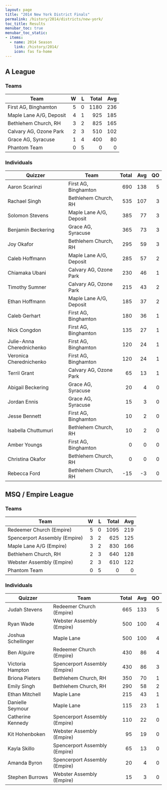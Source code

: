 ```yaml
---
layout: page
title: "2014 New York District Finals"
permalink: /history/2014/districts/new-york/
toc_title: Results
menubar_toc: true
menubar_toc_static:
- items:
  - name: 2014 Season
    link: /history/2014/
    icon: fas fa-home
---
```


## A League

### Teams

| Team                    |    W |    L | Total |  Avg |
| ----------------------- | ---: | ---: | ----: | ---: |
| First AG, Binghamton    |    5 |    0 |  1180 |  236 |
| Maple Lane A/G, Deposit |    4 |    1 |   925 |  185 |
| Bethlehem Church, RH    |    3 |    2 |   825 |  165 |
| Calvary AG, Ozone Park  |    2 |    3 |   510 |  102 |
| Grace AG, Syracuse      |    1 |    4 |   400 |   80 |
| Phantom Team            |    0 |    5 |     0 |    0 |

### Individuals

| Quizzer                   | Team                    | Total |  Avg |   QO |
| ------------------------- | ----------------------- | ----: | ---: | ---: |
| Aaron Scarinzi            | First AG, Binghamton    |   690 |  138 |    5 |
| Rachael Singh             | Bethlehem Church, RH    |   535 |  107 |    3 |
| Solomon Stevens           | Maple Lane A/G, Deposit |   385 |   77 |    3 |
| Benjamin Beckering        | Grace AG, Syracuse      |   365 |   73 |    3 |
| Joy Okafor                | Bethlehem Church, RH    |   295 |   59 |    3 |
| Caleb Hoffmann            | Maple Lane A/G, Deposit |   285 |   57 |    2 |
| Chiamaka Ubani            | Calvary AG, Ozone Park  |   230 |   46 |    1 |
| Timothy Sumner            | Calvary AG, Ozone Park  |   215 |   43 |    2 |
| Ethan Hoffmann            | Maple Lane A/G, Deposit |   185 |   37 |    2 |
| Caleb Gerhart             | First AG, Binghamton    |   180 |   36 |    1 |
| Nick Congdon              | First AG, Binghamton    |   135 |   27 |    1 |
| Julie-Anna Cherednichenko | First AG, Binghamton    |   120 |   24 |    1 |
| Veronica Cherednichenko   | First AG, Binghamton    |   120 |   24 |    1 |
| Terril Grant              | Calvary AG, Ozone Park  |    65 |   13 |    1 |
| Abigail Beckering         | Grace AG, Syracuse      |    20 |    4 |    0 |
| Jordan Ennis              | Grace AG, Syracuse      |    15 |    3 |    0 |
| Jesse Bennett             | First AG, Binghamton    |    10 |    2 |    0 |
| Isabella Chuttumuri       | Bethlehem Church, RH    |    10 |    2 |    0 |
| Amber Youngs              | First AG, Binghamton    |     0 |    0 |    0 |
| Christina Okafor          | Bethlehem Church, RH    |     0 |    0 |    0 |
| Rebecca Ford              | Bethlehem Church, RH    |   -15 |   -3 |    0 |

## MSQ / Empire League

### Teams

| Team                          |    W |    L | Total |  Avg |
| ----------------------------- | ---: | ---: | ----: | ---: |
| Redeemer Church (Empire)      |    5 |    0 |  1095 |  219 |
| Spencerport Assembly (Empire) |    3 |    2 |   625 |  125 |
| Maple Lane A/G (Empire)       |    3 |    2 |   830 |  166 |
| Bethlehem Church, RH          |    2 |    3 |   640 |  128 |
| Webster Assembly (Empire)     |    2 |    3 |   610 |  122 |
| Phantom Team                  |    0 |    5 |     0 |    0 |

### Individuals

| Quizzer            | Team                          | Total |  Avg |   QO |
| ------------------ | ----------------------------- | ----: | ---: | ---: |
| Judah Stevens      | Redeemer Church (Empire)      |   665 |  133 |    5 |
| Ryan Wade          | Webster Assembly (Empire)     |   500 |  100 |    4 |
| Joshua Schellinger | Maple Lane                    |   500 |  100 |    4 |
| Ben Alguire        | Redeemer Church (Empire)      |   430 |   86 |    4 |
| Victoria Hampton   | Spencerport Assembly (Empire) |   430 |   86 |    3 |
| Briona Pieters     | Bethlehem Church, RH          |   350 |   70 |    1 |
| Emily Singh        | Bethlehem Church, RH          |   290 |   58 |    2 |
| Ethan Mitchell     | Maple Lane                    |   215 |   43 |    1 |
| Danielle Seymour   | Maple Lane                    |   115 |   23 |    1 |
| Catherine Kennedy  | Spencerport Assembly (Empire) |   110 |   22 |    0 |
| Kit Hohenboken     | Webster Assembly (Empire)     |    95 |   19 |    0 |
| Kayla Skillo       | Spencerport Assembly (Empire) |    65 |   13 |    0 |
| Amanda Byron       | Spencerport Assembly (Empire) |    20 |    4 |    0 |
| Stephen Burrows    | Webster Assembly (Empire)     |    15 |    3 |    0 |
